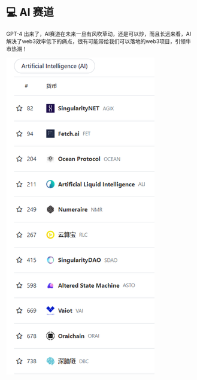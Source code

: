 # 💻 AI 赛道

GPT-4 出来了，AI赛道在未来一旦有风吹草动，还是可以炒，而且长远来看，AI解决了web3效率低下的痛点，很有可能带给我们可以落地的web3项目，引领牛市热潮！

![](<../.gitbook/assets/image (46).png>)
